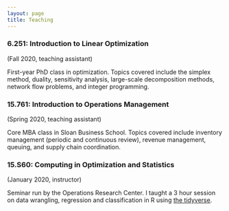 ```yaml
---
layout: page
title: Teaching
---
```


### 6.251: Introduction to Linear Optimization
(Fall 2020, teaching assistant)

First-year PhD class in optimization. Topics covered include the simplex method, duality, sensitivity analysis, large-scale decomposition methods, network flow problems, and integer programming.


### 15.761: Introduction to Operations Management
(Spring 2020, teaching assistant)

Core MBA class in Sloan Business School. Topics covered include inventory management (periodic and continuous review), revenue management, queuing, and supply chain coordination.


### 15.S60: Computing in Optimization and Statistics
(January 2020, instructor)

Seminar run by the Operations Research Center. I taught a 3 hour session on data wrangling, regression and classification in R using [the tidyverse](https://www.tidyverse.org/).

